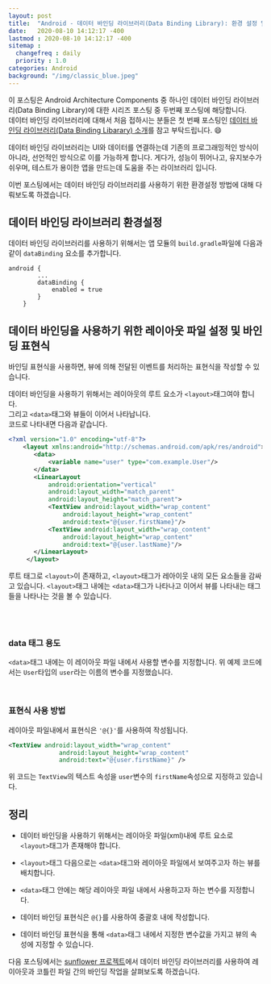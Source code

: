 ```yaml
---
layout: post
title:  "Android - 데이터 바인딩 라이브러리(Data Binding Library): 환경 설정 및 예시"
date:   2020-08-10 14:12:17 -400
lastmod : 2020-08-10 14:12:17 -400
sitemap :
  changefreq : daily
  priority : 1.0
categories: Android
background: "/img/classic_blue.jpeg"
---
```


이 포스팅은 Android Architecture Components 중 하나인 데이터 바인딩 라이브러리(Data Binding Library)에 대한 시리즈 포스팅 중 두번째 포스팅에 해당합니다.  
데이터 바인딩 라이브러리에 대해서 처음 접하시는 분들은 첫 번째 포스팅인 [데이터 바인딩 라이브러리(Data Binding Libarary) 소개](https://roadtos7.github.io/android/2020/08/07/Android-DataBindingLibrary.html)를 참고 부탁드립니다. :smile:


데이터 바인딩 라이브러리는 UI와 데이터를 연결하는데 기존의 프로그래밍적인 방식이 아니라, 선언적인 방식으로 이를 가능하게 합니다.
게다가, 성능이 뛰어나고, 유지보수가 쉬우며, 테스트가 용이한 앱을 만드는데 도움을 주는 라이브러리 입니다.  

이번 포스팅에서는 데이터 바인딩 라이브러리를 사용하기 위한 환경설정 방법에 대해 다뤄보도록 하겠습니다.

## 데이터 바인딩 라이브러리 환경설정
데이터 바인딩 라이브러리를 사용하기 위해서는 앱 모듈의 `build.gradle`파일에 다음과 같이 `dataBinding` 요소를 추가합니다.
```
android {
        ...
        dataBinding {
            enabled = true
        }
    }

```

## 데이터 바인딩을 사용하기 위한 레이아웃 파일 설정 및 바인딩 표현식
바인딩 표현식을 사용하면, 뷰에 의해 전달된 이벤트를 처리하는 표현식을 작성할 수 있습니다.  

데이터 바인딩을 사용하기 위해서는 레이아웃의 루트 요소가 `<layout>`태그여야 합니다.  
그리고 `<data>`태그와 뷰들이 이어서 나타납니다.   
코드로 나타내면 다음과 같습니다.  

```xml
<?xml version="1.0" encoding="utf-8"?>
    <layout xmlns:android="http://schemas.android.com/apk/res/android">
       <data>
           <variable name="user" type="com.example.User"/>
       </data>
       <LinearLayout
           android:orientation="vertical"
           android:layout_width="match_parent"
           android:layout_height="match_parent">
           <TextView android:layout_width="wrap_content"
               android:layout_height="wrap_content"
               android:text="@{user.firstName}"/>
           <TextView android:layout_width="wrap_content"
               android:layout_height="wrap_content"
               android:text="@{user.lastName}"/>
       </LinearLayout>
     </layout>
```

루트 태그로 `<layout>`이 존재하고, `<layout>`태그가 레아이웃 내의 모든 요소들을 감싸고 있습니다. `<layout>`태그 내에는 `<data>`태그가 나타나고 이어서 뷰를 나타내는 태그들을 나타나는 것을 볼 수 있습니다.   

<br/>
<br/>

### data 태그 용도
`<data>`태그 내에는 이 레이아웃 파일 내에서 사용할 변수를 지정합니다.
위 예제 코드에서는 `User`타입의 `user`라는 이름의 변수를 지정했습니다.

<br/>

### 표현식 사용 방법
레이아웃 파일내에서 표현식은 `'@{}'`를 사용하여 작성됩니다.
```xml
<TextView android:layout_width="wrap_content"
              android:layout_height="wrap_content"
              android:text="@{user.firstName}" />
```
위 코드는 `TextView`의 텍스트 속성을 `user`변수의 `firstName`속성으로 지정하고 있습니다.   


## 정리
- 데이터 바인딩을 사용하기 위해서는 레이아웃 파일(xml)내에 루트 요소로 `<layout>`태그가 존재해야 합니다.

- `<layout>`태그 다음으로는 `<data>`태그와 레이아웃 파일에서 보여주고자 하는 뷰를 배치합니다.  

- `<data>`태그 안에는 해당 레이아웃 파일 내에서 사용하고자 하는 변수를 지정합니다.  

- 데이터 바인딩 표현식은 `@{}`를 사용하여 중괄호 내에 작성합니다.  

- 데이터 바인딩 표현식을 통해 `<data>`태그 내에서 지정한 변수값을 가지고 뷰의 속성에 지정할 수 있습니다.  

다음 포스팅에서는 [sunflower 프로젝트](https://github.com/android/sunflower)에서 데이터 바인딩 라이브러리를 사용하여 레이아웃과 코틀린 파일 간의 바인딩 작업을 살펴보도록 하겠습니다.  
